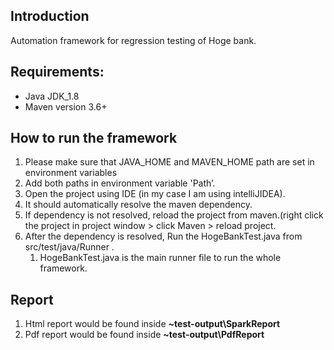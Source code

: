 **Introduction**
-------
Automation framework for regression testing of Hoge bank.

**Requirements:**
-------------
- Java JDK_1.8
- Maven version 3.6+


**How to run the framework**
-------------------
1. Please make sure that JAVA_HOME and MAVEN_HOME path are set in environment variables 
2. Add both paths in environment variable 'Path’.
3. Open the project using IDE (in my case I am using intelliJIDEA).
4. It should automatically resolve the maven dependency.
5. If dependency is not resolved, reload the project from maven.(right click the project in project window > click Maven > reload project.
6. After the dependency is resolved, Run the HogeBankTest.java  from src/test/java/Runner .
    1. HogeBankTest.java is the main runner file to run the whole framework.

**Report**
----------------
1. Html report would be found inside **~test-output\SparkReport**
2. Pdf report would be found inside **~test-output\PdfReport**
